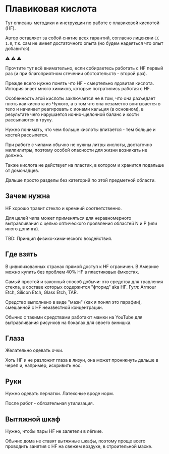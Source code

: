 # Плавиковая кислота

Тут описаны методики и инструкции по работе с плавиковой кислотой (HF).

Автор оставляет за собой снятие всех гарантий, согласно лицензии `CC 1.0`, т.к. сам не имеет достаточного опыта (но будем надеяться что опыт добавится).

:warning: :warning: :warning:

Прочтите тут всё внимательно, если собираетесь работать с HF первый раз (и при благоприятном стечении обстоятельств - второй раз).

Прежде всего нужно понять что HF - смертельно ядовитая кислота. История знает много химиков, которые потратились работая с HF.

Особенность этой кислоты заключается не в том, что она разъедает плоть как кислота из Чужого, а в том что она незаметно впитывается в тело и начинает реагировать с ионами кальция (в основном), в результате чего нарушается ионно-щелочной баланс и кости рассыпаются в труху.

Нужно понимать, что чем больше кислоты впитается - тем больше и костей рассыпется.

При работе с чипами обычно не нужны литры кислоты, достаточно миллилитры, поэтому особой опасности для жизни возникать не должно.

Также кислота не действует на пластик, в котором и хранится подальше от домочадцев.

Дальше просто разделы без категорий по этой предметной области.

## Зачем нужна

HF хорошо травит стекло и кремний соответственно.

Для целей чипа может применяться для неравномерного вытравливания с целью оптического проявления областей N и P (или иного допинга).

TBD: Принцип физико-химического воздействия.

## Где взять

В цивилизованных странах прямой доступ к HF ограничен. В Америке можно купить без проблем 40% HF в пластиковых ёмкостях.

Самый простой и законный способ добычи: это средства для травления стекла, в составе которых содержится "фторид" aka HF. Гугл: Armour Etch, Silicon Etch, Glass Etch, TAR.

Средство выполнено в виде "мази" (как я понял это парафин), смешанной с HF неизвестной концентрации.

Обычно с такими средствами работают мамки на YouTube для вытравливания рисунков на бокалах для своего винишка.

## Глаза

Желательно одевать очки.

Хоть HF и не разложит глаза в лизун, она может проникнуть дальше в череп и, например, искривить нос.

## Руки

Нужно одевать перчатки. Латексные вроде норм.

После работ - обязательная утилизация.

## Вытяжной шкаф

Нужно, чтобы пары HF не залетели в лёгкие.

Обычно дома не ставят вытяжные шкафы, поэтому проще всего проводить занятия с HF на свежем воздухе, в строительной маске.
